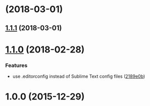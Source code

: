 <a name=""></a>
# [](https://gitlab.com/unplugstudio/mezzy/compare/v1.1.1...v) (2018-03-01)



<a name="1.1.1"></a>
## [1.1.1](https://gitlab.com/unplugstudio/mezzy/compare/v1.1.0...v1.1.1) (2018-03-01)



<a name="1.1.0"></a>
# [1.1.0](https://gitlab.com/unplugstudio/mezzy/compare/v1.0.0...v1.1.0) (2018-02-28)


### Features

* use .editorconfig instead of Sublime Text config files ([2189e0b](https://gitlab.com/unplugstudio/mezzy/commit/2189e0b))



<a name="1.0.0"></a>
# 1.0.0 (2015-12-29)



